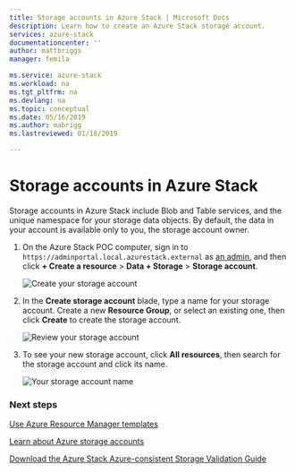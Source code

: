 ```yaml
---
title: Storage accounts in Azure Stack | Microsoft Docs
description: Learn how to create an Azure Stack storage account.
services: azure-stack
documentationcenter: ''
author: mattbriggs
manager: femila

ms.service: azure-stack
ms.workload: na
ms.tgt_pltfrm: na
ms.devlang: na
ms.topic: conceptual
ms.date: 05/16/2019
ms.author: mabrigg
ms.lastreviewed: 01/18/2019

---
```

# Storage accounts in Azure Stack

Storage accounts in Azure Stack include Blob and Table services, and the unique namespace for your storage data objects. By default, the data in your account is available only to you, the storage account owner.

1. On the Azure Stack POC computer, sign in to `https://adminportal.local.azurestack.external` as [an admin](../asdk/asdk-connect.md), and then click **+ Create a resource** > **Data + Storage** > **Storage account**.

   ![Create your storage account](media/azure-stack-provision-storage-account/image01.png)
2. In the **Create storage account** blade, type a name for your storage account. Create a new **Resource Group**, or select an existing one, then click **Create** to create the storage account.

   ![Review your storage account](media/azure-stack-provision-storage-account/image02.png)
3. To see your new storage account, click **All resources**, then search for the storage account and click its name.

    ![Your storage account name](media/azure-stack-provision-storage-account/image03.png)

### Next steps
[Use Azure Resource Manager templates](../user/azure-stack-arm-templates.md)

[Learn about Azure storage accounts](/azure/storage/common/storage-create-storage-account)

[Download the Azure Stack Azure-consistent Storage Validation Guide](https://aka.ms/azurestacktp1doc)
